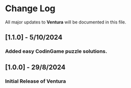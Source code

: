 # Change Log

All major updates to **Ventura** will be documented in this file.

## [1.1.0] - 5/10/2024
### Added easy CodinGame puzzle solutions.

## [1.0.0] - 29/8/2024
### Initial Release of **Ventura**